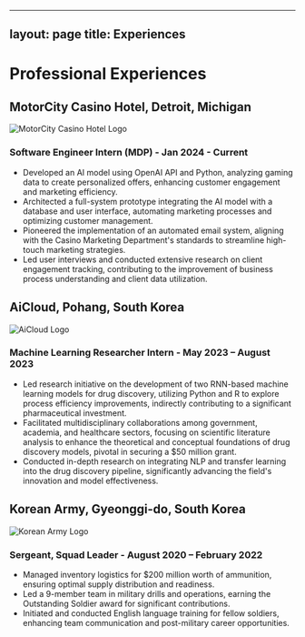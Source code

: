 
---
layout: page
title: Experiences
---

# Professional Experiences

## MotorCity Casino Hotel, Detroit, Michigan
![MotorCity Casino Hotel Logo](/assets/img/logos/motorcity-logo.png)
### Software Engineer Intern (MDP) - Jan 2024 - Current

- Developed an AI model using OpenAI API and Python, analyzing gaming data to create personalized offers, enhancing customer engagement and marketing efficiency.
- Architected a full-system prototype integrating the AI model with a database and user interface, automating marketing processes and optimizing customer management.
- Pioneered the implementation of an automated email system, aligning with the Casino Marketing Department's standards to streamline high-touch marketing strategies.
- Led user interviews and conducted extensive research on client engagement tracking, contributing to the improvement of business process understanding and client data utilization.

## AiCloud, Pohang, South Korea
![AiCloud Logo](/assets/img/logos/aicloud-logo.png)
### Machine Learning Researcher Intern - May 2023 – August 2023

- Led research initiative on the development of two RNN-based machine learning models for drug discovery, utilizing Python and R to explore process efficiency improvements, indirectly contributing to a significant pharmaceutical investment.
- Facilitated multidisciplinary collaborations among government, academia, and healthcare sectors, focusing on scientific literature analysis to enhance the theoretical and conceptual foundations of drug discovery models, pivotal in securing a $50 million grant.
- Conducted in-depth research on integrating NLP and transfer learning into the drug discovery pipeline, significantly advancing the field's innovation and model effectiveness.

## Korean Army, Gyeonggi-do, South Korea
![Korean Army Logo](/assets/img/logos/korean-army-logo.png)
### Sergeant, Squad Leader - August 2020 – February 2022

- Managed inventory logistics for $200 million worth of ammunition, ensuring optimal supply distribution and readiness.
- Led a 9-member team in military drills and operations, earning the Outstanding Soldier award for significant contributions.
- Initiated and conducted English language training for fellow soldiers, enhancing team communication and post-military career opportunities.
